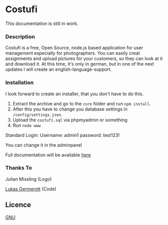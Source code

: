 # Costufi
This documentation is still in work.
### Description
Costufi is a free, Open Source, node.js based application for user management especially for photographers.
You can easily creat assignments and upload pictures for your customers, so they can look at it and download it.
At this time, it's only in german, but in one of the next updates I will create an english-language-support.
### Installation
I look forward to create an installer, that you don't have to do this.

1. Extract the archive and go to the `core` folder and run `npm install`.
2. After this you have to change you database settings in `/config/settings.json`.
3. Upload the `costufi.sql` via phpmyadmin or something
4. Run `node www`

Standard Login:
Username: admin1
password: test123!

You can change it in the adminpanel

Full documentation will be available [here](https://costufi.de/docs)
### Thanks To
Julian Missling (Logo)

[Lukas Germerott](https://precode.eu) (Code)
## Licence

[GNU](https://github.com/PreCodeEU/costufi/master/LICENCE)
